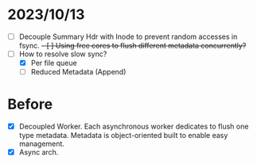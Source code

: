 
# 2023/10/13

- [ ] Decouple Summary Hdr with Inode to prevent random accesses in fsync.
~~- [ ] Using free cores to flush different metadata concurrently?~~
- [ ] How to resolve slow sync?
  - [x] Per file queue
  - [ ] Reduced Metadata (Append)

# Before

- [x] Decoupled Worker. Each asynchronous worker dedicates to flush one type metadata. Metadata is object-oriented built to enable easy management.
- [x] Async arch. 